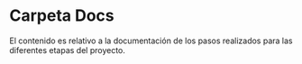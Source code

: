 # Carpeta Docs

El contenido es relativo a la  documentación de los pasos realizados para las diferentes etapas del proyecto.
